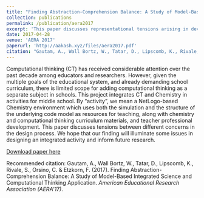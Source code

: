 ```yaml
---
title: "Finding Abstraction-Comprehension Balance: A Study of Model-Based Integrated Science and Computational Thinking Application"
collection: publications
permalink: /publication/aera2017
excerpt: 'This paper discusses representational tensions arising in developing integrated computational thinking and science modules.'
date: 2017-04-28
venue: 'AERA 2017'
paperurl: 'http://aakash.xyz/files/aera2017.pdf'
citation: "Gautam, A., Wall Bortz, W., Tatar, D., Lipscomb, K., Rivale, S., Orsino, C. & Etzkorn, F. (2017). Finding Abstraction-Comprehension Balance: A Study of Model-Based Integrated Science and Computational Thinking Application. <i>American Educational Research Association (AERA'17)</i>."
---
```


Computational thinking (CT) has received considerable attention over the past decade among educators and researchers. However, given the multiple goals of the educational system, and already demanding school curriculum, there is limited scope for adding computational thinking as a separate subject in schools. This project integrates CT and Chemistry in activities for middle school. By “activity”, we mean a NetLogo-based Chemistry environment which uses both the simulation and the structure of the underlying code model as resources for teaching, along with chemistry and computational thinking curriculum materials, and teacher professional development. This paper discusses tensions between different concerns in the design process. We hope that our finding will illuminate some issues in designing an integrated activity and inform future research.

[Download paper here](http://aakash.xyz/files/aera2017.pdf)

Recommended citation: Gautam, A., Wall Bortz, W., Tatar, D., Lipscomb, K., Rivale, S., Orsino, C. & Etzkorn, F. (2017). Finding Abstraction-Comprehension Balance: A Study of Model-Based Integrated Science and Computational Thinking Application. <i>American Educational Research Association (AERA'17)</i>.
